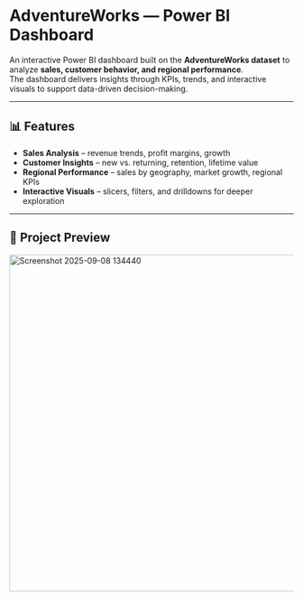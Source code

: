 # AdventureWorks — Power BI Dashboard

An interactive Power BI dashboard built on the **AdventureWorks dataset** to analyze **sales, customer behavior, and regional performance**.  
The dashboard delivers insights through KPIs, trends, and interactive visuals to support data-driven decision-making.

---

## 📊 Features
- **Sales Analysis** – revenue trends, profit margins, growth
- **Customer Insights** – new vs. returning, retention, lifetime value
- **Regional Performance** – sales by geography, market growth, regional KPIs
- **Interactive Visuals** – slicers, filters, and drilldowns for deeper exploration

---


## 📂 Project Preview
<img width="1042" height="597" alt="Screenshot 2025-09-08 134440" src="https://github.com/user-attachments/assets/f04c719f-e1ed-4187-865b-cf48bcbdc0b0" />

